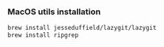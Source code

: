 ### MacOS utils installation

```zsh
brew install jesseduffield/lazygit/lazygit
brew install ripgrep
```

